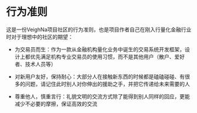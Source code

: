 # 行为准则

这是一份VeighNa项目社区的行为准则，也是项目作者自己在刚入行量化金融行业时对于理想中的社区的期望：

* 为交易员而生：作为一款从金融机构量化业务中诞生的交易系统开发框架，设计上都优先满足机构专业交易员的使用习惯，而不是其他用户（散户、爱好者、技术人员等）

* 对新用户友好，保持耐心：大部分人在接触新东西的时候都是磕磕碰碰、有很多的问题，请记住此时别人对你伸出的援助之手，并把它传递给未来需要的人

* 尊重他人，慎重言行：礼貌文明的交流方式除了能得到别人同样的回应，更能减少不必要的摩擦，保证高效的交流
